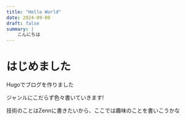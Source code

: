 ```yaml
---
title: "Hello World"
date: 2024-09-08
draft: false
summary: |
    こんにちは
---
```

# はじめました

Hugoでブログを作りました

ジャンルにこだらず色々書いていきます!

技術のことはZennに書きたいから、ここでは趣味のことを書いこうかな
